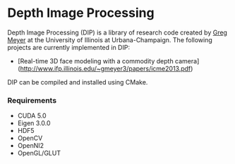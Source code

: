 Depth Image Processing
======================

Depth Image Processing (DIP) is a library of research code created by
[Greg Meyer](http://www.ifp.illinois.edu/~gmeyer3/) at the University of
Illinois at Urbana-Champaign. The following projects are currently implemented
in DIP:

* [Real-time 3D face modeling with a commodity depth camera]
(http://www.ifp.illinois.edu/~gmeyer3/papers/icme2013.pdf)

DIP can be compiled and installed using CMake.

### Requirements ###

* CUDA 5.0
* Eigen 3.0.0
* HDF5
* OpenCV
* OpenNI2
* OpenGL/GLUT
